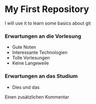 # My First Repository
I will use it to learn some basics about git
### Erwartungen an die Vorlesung
* Gute Noten
* Interessante Technologien
* Tolle Vorlesungen
* Keine Langeweile

### Erwartungen an das Studium
* Dies und das

Einen zusätzlichen Kommentar
